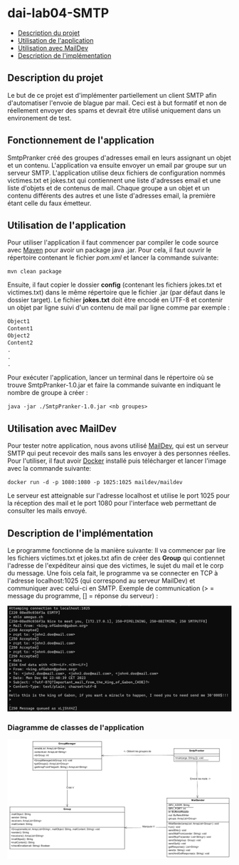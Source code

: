 # dai-lab04-SMTP
- [Description du projet](#description-du-projet)
- [Utilisation de l'application](#utilisation-de-lapplication)
- [Utilisation avec MailDev](#utilisation-avec-maildev)
- [Description de l'implémentation](#description-de-limplémentation)

## Description du projet
Le but de ce projet est d'implémenter partiellement un client SMTP afin d'automatiser l'envoie de blague par mail. Ceci est à but formatif et non de réellement envoyer des spams et devrait être utilisé uniquement dans un environement de test.

## Fonctionnement de l'application
SmtpPranker créé des groupes d'adresses email en leurs assignant un objet et un contenu. L'application va ensuite envoyer un email par groupe sur un serveur SMTP.
L'application utilise deux fichiers de configuration nommés victimes.txt et jokes.txt qui contiennent une liste d'adresses email et une liste d'objets et de contenus de mail.
Chaque groupe a un objet et un contenu différents des autres et une liste d'adresses email, la première étant celle du faux émetteur.

## Utilisation de l'application
Pour utiliser l'application il faut commencer par compiler le code source avec [Maven](https://maven.apache.org) pour avoir un package java .jar. Pour cela, il faut ouvrir le répertoire contenant le fichier *pom.xml* et lancer la commande suivante:
```
mvn clean package
```

Ensuite, il faut copier le dossier **config** (contenant les fichiers jokes.txt et victimes.txt) dans le même répertoire que le fichier .jar (par défaut dans le dossier target). Le fichier **jokes.txt** doit être encodé en UTF-8 et contenir un objet par ligne suivi d'un contenu de mail par ligne comme par exemple :
```
Object1
Content1
Object2
Content2
.
.
.
```
Pour exécuter l'application, lancer un terminal dans le répertoire où se trouve SmtpPranker-1.0.jar et faire la commande suivante en indiquant le nombre de groupe à créer :
```
java -jar ./SmtpPranker-1.0.jar <nb groupes>
```

## Utilisation avec MailDev
Pour tester notre application, nous avons utilisé [MailDev](https://maildev.github.io/maildev/), qui est un serveur SMTP qui peut recevoir des mails sans les envoyer à des personnes réelles. Pour l'utiliser, il faut avoir [Docker](https://www.docker.com/) installé puis télécharger et lancer l'image avec la commande suivante:
```
docker run -d -p 1080:1080 -p 1025:1025 maildev/maildev
```

Le serveur est atteignable sur l'adresse localhost et utilise le port 1025 pour la réception des mail et le port 1080 pour l'interface web permettant de consulter les mails envoyé.


## Description de l'implémentation
Le programme fonctionne de la manière suivante: Il va commencer par lire les fichiers victimes.txt et jokes.txt afin de créer des **Group** qui contiennet l'adresse de l'expéditeur ainsi que des victimes, le sujet du mail et le corp du message. Une fois cela fait, le programme va se connecter en TCP à l'adresse localhost:1025 (qui correspond au serveur MailDev) et communiquer avec celui-ci en SMTP.
Exemple de communication (> = message du programme, [] = réponse du serveur) :

![exemple communication](./images/exemple-communication.png)

### Diagramme de classes de l'application
![diagramme de classes](./images/uml.png)
